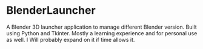 # BlenderLauncher

A Blender 3D launcher application to manage different Blender version. Built using Python and Tkinter. Mostly a learning experience and for personal use as well. I Will probably expand on it if time allows it.
